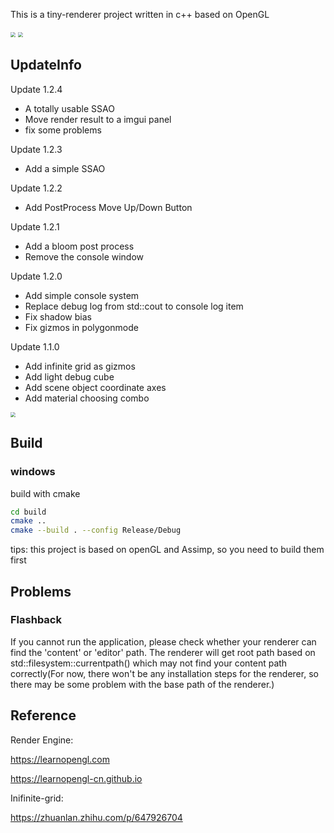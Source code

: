 This is a tiny-renderer project written in c++ based on OpenGL

<img src="/img/sample_gif_1.gif" style="zoom:50%;" />

<img src="/img/renderer-preview.gif" style="zoom:50%;" />

## UpdateInfo
Update 1.2.4
- A totally usable SSAO
- Move render result to a imgui panel
- fix some problems

Update 1.2.3
- Add a simple SSAO

Update 1.2.2
- Add PostProcess Move Up/Down Button
  
Update 1.2.1
- Add a bloom post process
- Remove the console window

Update 1.2.0
- Add simple console system
- Replace debug log from std::cout to console log item
- Fix shadow bias
- Fix gizmos in polygonmode

Update 1.1.0
- Add infinite grid as gizmos
- Add light debug cube
- Add scene object coordinate axes
- Add material choosing combo

<img src="/img/grid.jpg" style="zoom: 50%;" />

## Build

### windows

build with cmake

```bash
cd build
cmake ..
cmake --build . --config Release/Debug
```

tips: this project is based on openGL and Assimp, so you need to build them first

## Problems
### Flashback
If you cannot run the application, please check whether your renderer can find the 'content' or 'editor' path.
The renderer will get root path based on std::filesystem::currentpath() which may not find your content
path correctly(For now, there won't be any installation steps for the renderer, so there may be some problem with
the base path of the renderer.)

## Reference
Render Engine:

https://learnopengl.com

https://learnopengl-cn.github.io

Inifinite-grid:

https://zhuanlan.zhihu.com/p/647926704
